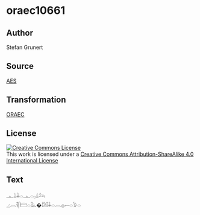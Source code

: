 # oraec10661

## Author

Stefan Grunert

## Source

[AES](https://github.com/simondschweitzer/aes)

## Transformation

[ORAEC](https://oraec.github.io/)

## License

<a rel="license" href="http://creativecommons.org/licenses/by-sa/4.0/"><img alt="Creative Commons License" style="border-width:0" src="https://i.creativecommons.org/l/by-sa/4.0/88x31.png" /></a><br />This work is licensed under a <a rel="license" href="http://creativecommons.org/licenses/by-sa/4.0/">Creative Commons Attribution-ShareAlike 4.0 International License</a>

## Text

𓊵𓏙𓇓𓏏𓊵𓏏𓊪𓏙𓃢<br>
𓈎𓂋𓌟𓋴𓊭𓏏𓅓�𓀘𓄤𓇓𓏏𓂋𓐍𓍿𓏏𓅱𓏏<br>
